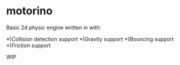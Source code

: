 # motorino
Basic 2d physic engine written in with:

 *)Collision detection support
 *)Gravity support
 *)Bouncing support
 *)Friction support

WIP

